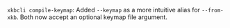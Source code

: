 `xkbcli compile-keymap`: Added `--keymap` as a more intuitive alias for `--from-xkb`.
Both now accept an optional keymap file argument.
